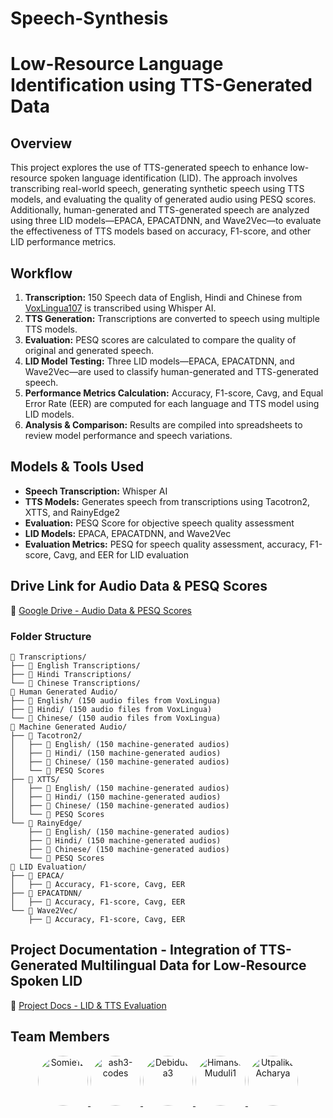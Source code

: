 # Speech-Synthesis


# **Low-Resource Language Identification using TTS-Generated Data**  

## **Overview**  
This project explores the use of TTS-generated speech to enhance low-resource spoken language identification (LID). The approach involves transcribing real-world speech, generating synthetic speech using TTS models, and evaluating the quality of generated audio using PESQ scores. Additionally, human-generated and TTS-generated speech are analyzed using three LID models—EPACA, EPACATDNN, and Wave2Vec—to evaluate the effectiveness of TTS models based on accuracy, F1-score, and other LID performance metrics.   

## **Workflow**  
1. **Transcription:** 150 Speech data of English, Hindi and Chinese from [VoxLingua107](https://cs.taltech.ee/staff/tanel.alumae/data/voxlingua107/) is transcribed using Whisper AI.  
2. **TTS Generation:** Transcriptions are converted to speech using multiple TTS models.  
3. **Evaluation:** PESQ scores are calculated to compare the quality of original and generated speech.
4. **LID Model Testing:** Three LID models—EPACA, EPACATDNN, and Wave2Vec—are used to classify human-generated and TTS-generated speech.
5. **Performance Metrics Calculation:** Accuracy, F1-score, Cavg, and Equal Error Rate (EER) are computed for each language and TTS model using LID models.
6. **Analysis & Comparison:** Results are compiled into spreadsheets to review model performance and speech variations. 

## **Models & Tools Used**  
- **Speech Transcription:** Whisper AI  
- **TTS Models:** Generates speech from transcriptions using Tacotron2, XTTS, and RainyEdge2 
- **Evaluation:** PESQ Score for objective speech quality assessment
- **LID Models:** EPACA, EPACATDNN, and Wave2Vec
- **Evaluation Metrics:** PESQ for speech quality assessment, accuracy, F1-score, Cavg, and EER for LID evaluation

 ## **Drive Link for Audio Data & PESQ Scores**  
📂 [Google Drive - Audio Data & PESQ Scores](https://drive.google.com/drive/folders/1t9bLSbJXKImJqzgOHpy7FfpEM9PKCZ-H?usp=drive_link)  

### **Folder Structure** 
```
📂 Transcriptions/
├── 📂 English Transcriptions/
├── 📂 Hindi Transcriptions/
└── 📂 Chinese Transcriptions/
📂 Human Generated Audio/
├── 📂 English/ (150 audio files from VoxLingua)
├── 📂 Hindi/ (150 audio files from VoxLingua)
└── 📂 Chinese/ (150 audio files from VoxLingua)
📂 Machine Generated Audio/
├── 📂 Tacotron2/
│   ├── 📂 English/ (150 machine-generated audios)
│   ├── 📂 Hindi/ (150 machine-generated audios)
│   ├── 📂 Chinese/ (150 machine-generated audios)
│   └── 📄 PESQ Scores
├── 📂 XTTS/
│   ├── 📂 English/ (150 machine-generated audios)
│   ├── 📂 Hindi/ (150 machine-generated audios)
│   ├── 📂 Chinese/ (150 machine-generated audios)
│   └── 📄 PESQ Scores
└── 📂 RainyEdge/
    ├── 📂 English/ (150 machine-generated audios)
    ├── 📂 Hindi/ (150 machine-generated audios)
    ├── 📂 Chinese/ (150 machine-generated audios)
    └── 📄 PESQ Scores
📂 LID Evaluation/
├── 📂 EPACA/
│   ├── 📄 Accuracy, F1-score, Cavg, EER
├── 📂 EPACATDNN/
│   ├── 📄 Accuracy, F1-score, Cavg, EER
└── 📂 Wave2Vec/
    ├── 📄 Accuracy, F1-score, Cavg, EER
```
## **Project Documentation - Integration of TTS-Generated Multilingual Data for Low-Resource Spoken LID**  
📄 [Project Docs - LID & TTS Evaluation](https://docs.google.com/document/d/1YiEsVMS6E0u7z5n3WI6zCeoct0bprXyZtigm95mJeQo/edit?tab=t.0)  


## **Team Members**  
<p align="center">
    <a href="https://github.com/Somie12">
        <img src="https://github.com/Somie12.png" width="80" height="80" style="border-radius: 50%;" alt="Somie12">
    </a>
    <a href="https://github.com/ash3-codes">
        <img src="https://github.com/ash3-codes.png" width="80" height="80" style="border-radius: 50%;" alt="ash3-codes">
    </a>
    <a href="https://github.com/Debidutta3">
        <img src="https://github.com/Debidutta3.png" width="80" height="80" style="border-radius: 50%;" alt="Debidutta3">
    </a>
    <a href="https://github.com/HimansuMuduli1">
        <img src="https://github.com/HimansuMuduli1.png" width="80" height="80" style="border-radius: 50%;" alt="HimansuMuduli1">
    </a>
    <a href="https://github.com/UtpalikaAcharya">
        <img src="https://github.com/UtpalikaAcharya.png" width="80" height="80" style="border-radius: 50%;" alt="UtpalikaAcharya">
    </a>
</p>

